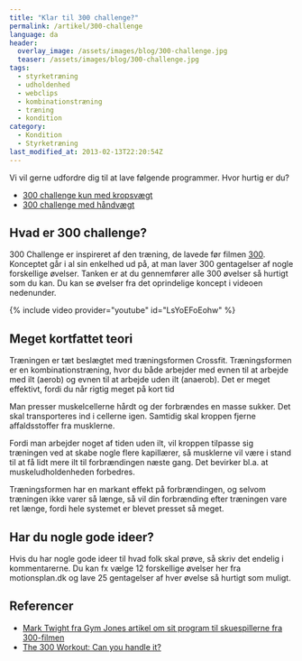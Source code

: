 ```yaml
---
title: "Klar til 300 challenge?"
permalink: /artikel/300-challenge
language: da
header:
  overlay_image: /assets/images/blog/300-challenge.jpg
  teaser: /assets/images/blog/300-challenge.jpg
tags:
  - styrketræning
  - udholdenhed
  - webclips
  - kombinationstræning
  - træning
  - kondition
category:
  - Kondition
  - Styrketræning
last_modified_at: 2013-02-13T22:20:54Z
---
```


Vi vil gerne udfordre dig til at lave følgende programmer. Hvor hurtig er du?

- [300 challenge kun med kropsvægt](/exerciseprogram/show/62)
- [300 challenge med håndvægt](/exerciseprogram/show/79)

## Hvad er 300 challenge?

300 Challenge er inspireret af den træning, de lavede før filmen [300](http://en.wikipedia.org/wiki/300_(film)). Konceptet går i al sin enkelhed ud på, at man laver 300 gentagelser af nogle forskellige øvelser. Tanken er at du gennemfører alle 300 øvelser så hurtigt som du kan. Du kan se øvelser fra det oprindelige koncept i videoen nedenunder.

{% include video provider="youtube" id="LsYoEFoEohw" %}

## Meget kortfattet teori

Træningen er tæt beslægtet med træningsformen Crossfit. Træningsformen er en kombinationstræning, hvor du både arbejder med evnen til at arbejde med ilt (aerob) og evnen til at arbejde uden ilt (anaerob). Det er meget effektivt, fordi du når rigtig meget på kort tid

Man presser muskelcellerne hårdt og der forbrændes en masse sukker. Det skal transporteres ind i cellerne igen. Samtidig skal kroppen fjerne affaldsstoffer fra musklerne.

Fordi man arbejder noget af tiden uden ilt, vil kroppen tilpasse sig træningen ved at skabe nogle flere kapillærer, så musklerne vil være i stand til at få lidt mere ilt til forbrændingen næste gang. Det bevirker bl.a. at muskeludholdenheden forbedres.

Træningsformen har en markant effekt på forbrændingen, og selvom træningen ikke varer så længe, så vil din forbrænding efter træningen vare ret længe, fordi hele systemet er blevet presset så meget.

## Har du nogle gode ideer?

Hvis du har nogle gode ideer til hvad folk skal prøve, så skriv det endelig i kommentarerne. Du kan fx vælge 12 forskellige øvelser her fra motionsplan.dk og lave 25 gentagelser af hver øvelse så hurtigt som muligt.

## Referencer

- [Mark Twight fra Gym Jones artikel om sit program til skuespillerne fra 300-filmen](http://www.gymjones.com/knowledge.php?id=35)
- [The 300 Workout: Can you handle it?](http://www.webmd.com/fitness-exercise/features/the-300-workout-can-you-handle-it)
